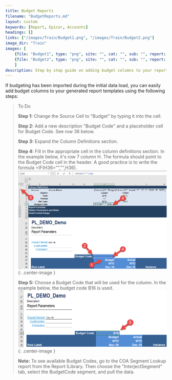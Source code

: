 ```yaml
---
title: Budget Reports
filename: "BudgetReports.md"
layout: custom
keywords: [Report, Epicor, Accounts]
headings: []
links: ["/images/Train/Budget1.png", "/images/Train/Budget2.png"]
image_dir: "Train"
images: [
	{file: "Budget1", type: "png", site: "", cat: "", sub: "", report: "", ribbon: "", config: ""}, 
	{file: "Budget2", type: "png", site: "", cat: "", sub: "", report: "", ribbon: "", config: ""}
	]
description: Step by step guide on adding budget columns to your report templates.
---
```


If budgeting has been imported during the initial data load, you can easily add budget columns to your generated report templates using the following steps:


> To Do
>
> **Step 1:** Change the Source Cell to "Budget" by typing it into the cell.
>
> **Step 2:** Add a new description "Budget Code" and a placeholder cell for Budget Code. See row 36 below.
>
> **Step 3:** Expand the Column Definitions section.
>
> **Step 4:** Fill in the appropriate cell in the column definitions section. In the example below, it's row 7 column H. The formula should point to the Budget Code cell in the header. A good practice is to write the formula =IF(H36=””,””,H36).
> ![Account Rollup](/images/Train/Budget1.png){: .center-image }
>
> **Step 5:** Choose a Budget Code that will be used for the column. In the example below, the budget code B16 is used.
> ![Account Rollup](/images/Train/Budget2.png){: .center-image }
>
> **Note:** To see available Budget Codes, go to the COA Segment Lookup report from the Report lLibrary. Then choose the "InterjectSegment" tab, select the BudgetCode segment, and pull the data.
>
>
>
>
>
>
>
>
>
>
